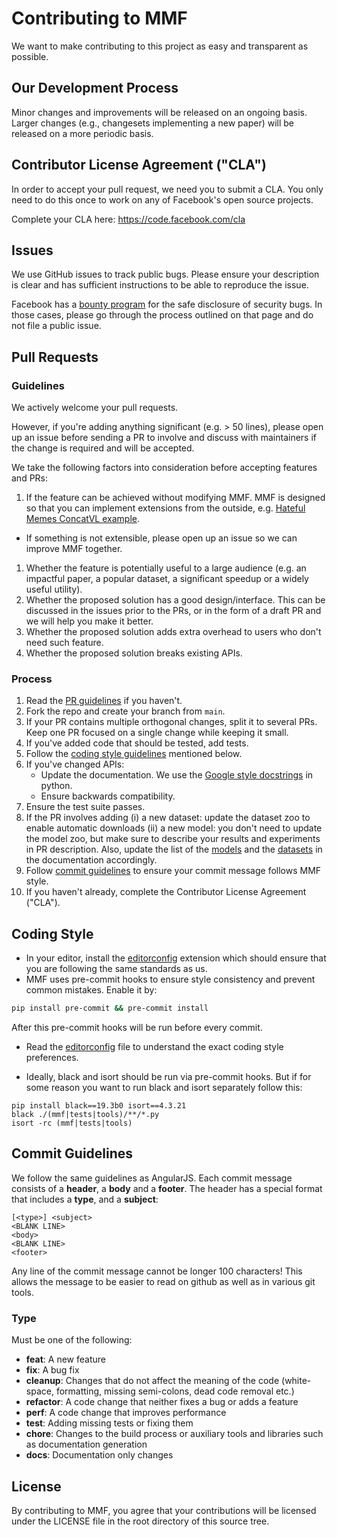 # Contributing to MMF
We want to make contributing to this project as easy and transparent as
possible.

## Our Development Process
Minor changes and improvements will be released on an ongoing basis. Larger changes (e.g., changesets implementing a new paper) will be released on a more periodic basis.

## Contributor License Agreement ("CLA")
In order to accept your pull request, we need you to submit a CLA. You only need
to do this once to work on any of Facebook's open source projects.

Complete your CLA here: <https://code.facebook.com/cla>

## Issues
We use GitHub issues to track public bugs. Please ensure your description is
clear and has sufficient instructions to be able to reproduce the issue.

Facebook has a [bounty program](https://www.facebook.com/whitehat/) for the safe
disclosure of security bugs. In those cases, please go through the process
outlined on that page and do not file a public issue.

## Pull Requests

### Guidelines

We actively welcome your pull requests.

However, if you're adding anything significant (e.g. > 50 lines), please
open up an issue before sending a PR to involve and discuss with maintainers if the change is required and will be accepted.

We take the following factors into consideration before accepting features and PRs:

1. If the feature can be achieved without modifying MMF. MMF is designed so that you can implement extensions from the outside, e.g. [Hateful Memes ConcatVL example](https://github.com/apsdehal/hm_example_mmf).
  * If something is not extensible, please open up an issue so we can improve MMF together.
1. Whether the feature is potentially useful to a large audience (e.g. an impactful paper, a popular dataset, a significant speedup or a widely useful utility).
1. Whether the proposed solution has a good design/interface. This can be discussed in the issues prior to the PRs, or in the form of a draft PR and we will help you make it better.
1. Whether the proposed solution adds extra overhead to users who don't need such feature.
1. Whether the proposed solution breaks existing APIs.

### Process

1. Read the [PR guidelines](#guidelines) if you haven't.
1. Fork the repo and create your branch from `main`.
1. If your PR contains multiple orthogonal changes, split it to several PRs. Keep one PR focused on a single change while keeping it small.
1. If you've added code that should be tested, add tests.
1. Follow the [coding style guidelines](#coding-style) mentioned below.
1. If you've changed APIs:
    * Update the documentation. We use the [Google style docstrings](https://www.sphinx-doc.org/en/master/usage/extensions/napoleon.html) in python.
    * Ensure backwards compatibility.
1. Ensure the test suite passes.
1. If the PR involves adding (i) a new dataset: update the dataset zoo to enable automatic downloads (ii) a new model: you don't need to update the model zoo, but make sure to describe your results and experiments in PR description. Also, update the list of the [models](https://mmf.sh/docs/notes/model_zoo/) and the [datasets](https://mmf.sh/docs/notes/dataset_zoo/) in the documentation accordingly.
1. Follow [commit guidelines](#commit-guidelines) to ensure your commit message follows MMF style.
1. If you haven't already, complete the Contributor License Agreement ("CLA").



## Coding Style
* In your editor, install the [editorconfig](https://editorconfig.org/) extension which should ensure that you are following the same standards as us.
* MMF uses pre-commit hooks to ensure style consistency and prevent common mistakes. Enable it by:

```sh
pip install pre-commit && pre-commit install
```

After this pre-commit hooks will be run before every commit.

* Read the [editorconfig](https://github.com/facebookresearch/mmf/blob/main/.editorconfig) file to understand the exact coding style preferences.

* Ideally, black and isort should be run via pre-commit hooks.
But if for some reason you want to run black and isort separately follow this:

```
pip install black==19.3b0 isort==4.3.21
black ./(mmf|tests|tools)/**/*.py
isort -rc (mmf|tests|tools)
```
## Commit Guidelines

We follow the same guidelines as AngularJS. Each commit message consists of a **header**, a **body** and a **footer**.  The header has a special format that includes a **type**, and a **subject**:

```
[<type>] <subject>
<BLANK LINE>
<body>
<BLANK LINE>
<footer>
```

Any line of the commit message cannot be longer 100 characters! This allows the message to be easier
to read on github as well as in various git tools.

### Type
Must be one of the following:

* **feat**: A new feature
* **fix**: A bug fix
* **cleanup**: Changes that do not affect the meaning of the code (white-space, formatting, missing
  semi-colons, dead code removal etc.)
* **refactor**: A code change that neither fixes a bug or adds a feature
* **perf**: A code change that improves performance
* **test**: Adding missing tests or fixing them
* **chore**: Changes to the build process or auxiliary tools and libraries such as documentation
generation
* **docs**: Documentation only changes


## License
By contributing to MMF, you agree that your contributions will be licensed
under the LICENSE file in the root directory of this source tree.

